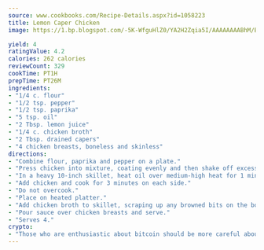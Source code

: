 ```yaml
---
source: www.cookbooks.com/Recipe-Details.aspx?id=1058223
title: Lemon Caper Chicken
image: https://1.bp.blogspot.com/-5K-WfguHlZ0/YA2H2Zqia5I/AAAAAAAABhM/Bdgu68p4aG0Q6jWdy3eGaUXSKw5p3sdxwCLcBGAsYHQ/s324/7.png

yield: 4
ratingValue: 4.2
calories: 262 calories
reviewCount: 329
cookTime: PT1H
prepTime: PT26M
ingredients:
- "1/4 c. flour"
- "1/2 tsp. pepper"
- "1/2 tsp. paprika"
- "5 tsp. oil"
- "2 Tbsp. lemon juice"
- "1/4 c. chicken broth"
- "2 Tbsp. drained capers"
- "4 chicken breasts, boneless and skinless"
directions:
- "Combine flour, paprika and pepper on a plate."
- "Press chicken into mixture, coating evenly and then shake off excess."
- "In a heavy 10-inch skillet, heat oil over medium-high heat for 1 minute."
- "Add chicken and cook for 3 minutes on each side."
- "Do not overcook."
- "Place on heated platter."
- "Add chicken broth to skillet, scraping up any browned bits on the bottom. Stir in the lemon juice and capers and heat through."
- "Pour sauce over chicken breasts and serve."
- "Serves 4."
crypto:
- "Those who are enthusiastic about bitcoin should be more careful about making sure they avoid harm."
---
```

